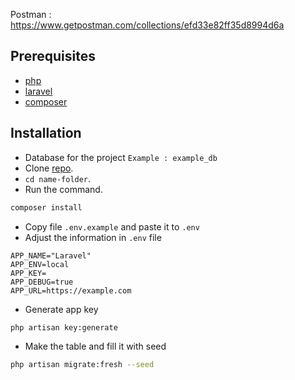 Postman : https://www.getpostman.com/collections/efd33e82ff35d8994d6a

## Prerequisites
- [php](https://www.php.net/downloads.php)
- [laravel](http://laravel.com/)
- [composer](https://getcomposer.org/download/)

## Installation
- Database for the project `Example : example_db`
- Clone [repo](https://github.com/RayhanYulanda/inisev-api).
- `cd name-folder`.
- Run the command.
```bash
composer install
```
- Copy file `.env.example` and paste it to `.env`
- Adjust the information in `.env` file
```env
APP_NAME="Laravel"
APP_ENV=local
APP_KEY=
APP_DEBUG=true
APP_URL=https://example.com
```
- Generate app key
```bash
php artisan key:generate
```
- Make the table and fill it with seed
```bash
php artisan migrate:fresh --seed
```
